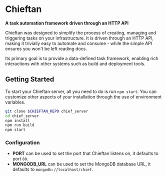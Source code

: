# Chieftan
**A task automation framework driven through an HTTP API**

Chieftan was designed to simplify the process of creating, managing and triggering tasks
on your infrastructure. It is driven through an HTTP API, making it trivially easy to
automate and consume - while the simple API ensures you won't be left reading docs.

Its primary goal is to provide a data-defined task framework, enabling rich interactions
with other systems such as build and deployment tools.

## Getting Started

To start your Chieftan server, all you need to do is run `npm start`. You can customize
other aspects of your installation through the use of environment variables.

```sh
git clone $CHIEFTAN_REPO chief_server
cd chief_server
npm install
npm run build
npm start
```

### Configuration

 - **PORT** can be used to set the port that Chieftan listens on, it defaults to port `80`.
 - **MONGODB_URL** can be used to set the MongoDB database URL, it defaults to `mongodb://localhost/chief`.
